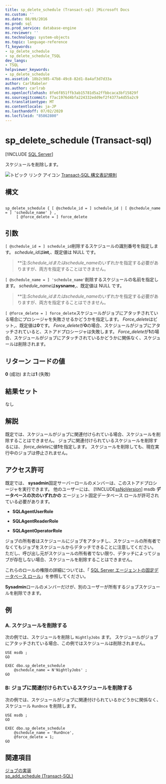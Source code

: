 ```yaml
---
title: sp_delete_schedule (Transact-sql) |Microsoft Docs
ms.custom: ''
ms.date: 08/09/2016
ms.prod: sql
ms.prod_service: database-engine
ms.reviewer: ''
ms.technology: system-objects
ms.topic: language-reference
f1_keywords:
- sp_delete_schedule
- sp_delete_schedule_TSQL
dev_langs:
- TSQL
helpviewer_keywords:
- sp_delete_schedule
ms.assetid: 18b2c985-47b8-49c8-82d1-8a4af3d7d33a
author: CarlRabeler
ms.author: carlrab
ms.openlocfilehash: 8fe6f851ffb3ab15781d5a2ffbbcaca3bf15829f
ms.sourcegitcommit: f7ac1976d4bfa224332edd9ef2f4377a4d55a2c9
ms.translationtype: MT
ms.contentlocale: ja-JP
ms.lasthandoff: 07/02/2020
ms.locfileid: "85862800"
---
```

# <a name="sp_delete_schedule-transact-sql"></a>sp_delete_schedule (Transact-sql)
[!INCLUDE [SQL Server](../../includes/applies-to-version/sqlserver.md)]

  スケジュールを削除します。  
 
 ![トピック リンク アイコン](../../database-engine/configure-windows/media/topic-link.gif "トピック リンク アイコン") [Transact-SQL 構文表記規則](../../t-sql/language-elements/transact-sql-syntax-conventions-transact-sql.md)  
  
## <a name="syntax"></a>構文  
  
```  
  
sp_delete_schedule { [ @schedule_id = ] schedule_id | [ @schedule_name = ] 'schedule_name' } ,  
     [ @force_delete = ] force_delete  
```  
  
## <a name="arguments"></a>引数  
`[ @schedule_id = ] schedule_id`削除するスケジュールの識別番号を指定します。 *schedule_id*は**int**,、既定値は NULL です。  
  
> **注:***Schedule_id*または*schedule_name*のいずれかを指定する必要がありますが、両方を指定することはできません。  
  
`[ @schedule_name = ] 'schedule_name'`削除するスケジュールの名前を指定します。 *schedule_name*は**sysname**,、既定値は NULL です。  
  
> **注:***Schedule_id*または*schedule_name*のいずれかを指定する必要がありますが、両方を指定することはできません。  
  
`[ @force_delete = ] force_delete`スケジュールがジョブにアタッチされている場合にプロシージャを失敗させるかどうかを指定します。 *Force_delete*はビット,、既定値は**0**です。 *Force_delete*が**0**の場合、スケジュールがジョブにアタッチされていると、ストアドプロシージャは失敗します。 *Force_delete*が**1**の場合、スケジュールがジョブにアタッチされているかどうかに関係なく、スケジュールは削除されます。  
  
## <a name="return-code-values"></a>リターン コードの値  
 **0** (成功) または**1** (失敗)  
  
## <a name="result-sets"></a>結果セット  
 なし  
  
## <a name="remarks"></a>解説  
 既定では、スケジュールがジョブに関連付けられている場合、スケジュールを削除することはできません。 ジョブに関連付けられているスケジュールを削除するには、 *force_delete*に値**1**を指定します。 スケジュールを削除しても、現在実行中のジョブは停止されません。  
  
## <a name="permissions"></a>アクセス許可  
 既定では、 **sysadmin**固定サーバーロールのメンバーは、このストアドプロシージャを実行できます。 他のユーザーには、 [!INCLUDE[ssNoVersion](../../includes/ssnoversion-md.md)] msdb **データベースの次のいずれかの** エージェント固定データベース ロールが許可されている必要があります。  
  
-   **SQLAgentUserRole**  
  
-   **SQLAgentReaderRole**  
  
-   **SQLAgentOperatorRole**  
  
 ジョブの所有者はスケジュールにジョブをアタッチし、スケジュールの所有者でなくてもジョブをスケジュールからデタッチできることに注意してください。 ただし、呼び出し元がスケジュールの所有者でない限り、デタッチによってジョブが存在しない場合、スケジュールを削除することはできません。  
  
 これらのロールの権限の詳細については、「 [SQL Server エージェントの固定データベース ロール](../../ssms/agent/sql-server-agent-fixed-database-roles.md)」を参照してください。  
  
 **Sysadmin**ロールのメンバーだけが、別のユーザーが所有するジョブスケジュールを削除できます。  
  
## <a name="examples"></a>例  
  
### <a name="a-deleting-a-schedule"></a>A. スケジュールを削除する  
 次の例では、スケジュールを削除し `NightlyJobs` ます。 スケジュールがジョブにアタッチされている場合、この例ではスケジュールは削除されません。  
  
```  
USE msdb ;  
GO  
  
EXEC dbo.sp_delete_schedule  
    @schedule_name = N'NightlyJobs' ;  
GO  
```  
  
### <a name="b-deleting-a-schedule-attached-to-a-job"></a>B: ジョブに関連付けられているスケジュールを削除する  
 次の例では、スケジュールがジョブに関連付けられているかどうかに関係なく、スケジュール `RunOnce` を削除します。  
  
```  
USE msdb ;  
GO  
  
EXEC dbo.sp_delete_schedule  
    @schedule_name = 'RunOnce',  
    @force_delete = 1;  
GO  
```  
  
## <a name="see-also"></a>関連項目  
 [ジョブの実装](../../ssms/agent/implement-jobs.md)   
 [sp_add_schedule &#40;Transact-SQL&#41;](../../relational-databases/system-stored-procedures/sp-add-schedule-transact-sql.md)  
  
  
